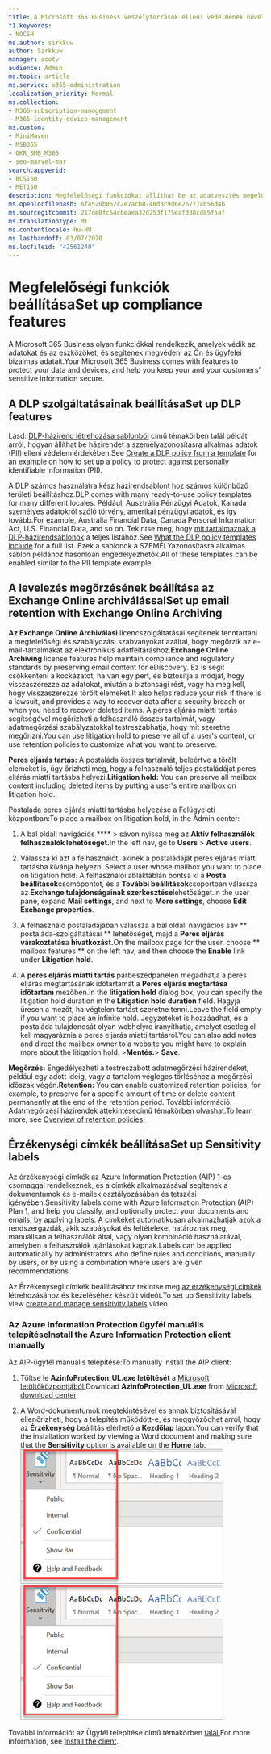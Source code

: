 ```yaml
---
title: A Microsoft 365 Business veszélyforrások elleni védelmének növelése
f1.keywords:
- NOCSH
ms.author: sirkkuw
author: Sirkkuw
manager: scotv
audience: Admin
ms.topic: article
ms.service: o365-administration
localization_priority: Normal
ms.collection:
- M365-subscription-management
- M365-identity-device-management
ms.custom:
- MiniMaven
- MSB365
- OKR_SMB_M365
- seo-marvel-mar
search.appverid:
- BCS160
- MET150
description: Megfelelőségi funkciókat állíthat be az adatvesztés megelőzése érdekében, és segít megőrizni az Ön és ügyfelei bizalmas adatainak biztonságát.
ms.openlocfilehash: 6f4520b052c2e7acb8748d3c9d6e26777cb56d4b
ms.sourcegitcommit: 217de0fc54cbeaea32d253f175eaf338cd85f5af
ms.translationtype: MT
ms.contentlocale: hu-HU
ms.lasthandoff: 03/07/2020
ms.locfileid: "42561240"
---
```

# <a name="set-up-compliance-features"></a><span data-ttu-id="d30ee-103">Megfelelőségi funkciók beállítása</span><span class="sxs-lookup"><span data-stu-id="d30ee-103">Set up compliance features</span></span>

<span data-ttu-id="d30ee-104">A Microsoft 365 Business olyan funkciókkal rendelkezik, amelyek védik az adatokat és az eszközöket, és segítenek megvédeni az Ön és ügyfelei bizalmas adatait.</span><span class="sxs-lookup"><span data-stu-id="d30ee-104">Your Microsoft 365 Business comes with features to protect your data and devices, and help you keep your and your customers' sensitive information secure.</span></span>

## <a name="set-up-dlp-features"></a><span data-ttu-id="d30ee-105">A DLP szolgáltatásainak beállítása</span><span class="sxs-lookup"><span data-stu-id="d30ee-105">Set up DLP features</span></span>

<span data-ttu-id="d30ee-106">Lásd: [DLP-házirend létrehozása sablonból](https://support.office.com/article/59414438-99f5-488b-975c-5023f2254369) című témakörben talál példát arról, hogyan állíthat be házirendet a személyazonosításra alkalmas adatok (PII) elleni védelem érdekében.</span><span class="sxs-lookup"><span data-stu-id="d30ee-106">See [Create a DLP policy from a template](https://support.office.com/article/59414438-99f5-488b-975c-5023f2254369) for an example on how to set up a policy to protect against personally identifiable information (PII).</span></span> 
  
<span data-ttu-id="d30ee-107">A DLP számos használatra kész házirendsablont hoz számos különböző területi beállításhoz.</span><span class="sxs-lookup"><span data-stu-id="d30ee-107">DLP comes with many ready-to-use policy templates for many different locales.</span></span> <span data-ttu-id="d30ee-108">Például, Ausztrália Pénzügyi Adatok, Kanada személyes adatokról szóló törvény, amerikai pénzügyi adatok, és így tovább.</span><span class="sxs-lookup"><span data-stu-id="d30ee-108">For example, Australia Financial Data, Canada Personal Information Act, U.S. Financial Data, and so on.</span></span> <span data-ttu-id="d30ee-109">Tekintse meg, hogy [mit tartalmaznak a DLP-házirendsablonok](https://support.office.com/article/c2e588d3-8f4f-4937-a286-8c399f28953a) a teljes listához.</span><span class="sxs-lookup"><span data-stu-id="d30ee-109">See [What the DLP policy templates include](https://support.office.com/article/c2e588d3-8f4f-4937-a286-8c399f28953a) for a full list.</span></span> <span data-ttu-id="d30ee-110">Ezek a sablonok a SZEMÉLYazonosításra alkalmas sablon példához hasonlóan engedélyezhetők.</span><span class="sxs-lookup"><span data-stu-id="d30ee-110">All of these templates can be enabled similar to the PII template example.</span></span> 
  
## <a name="set-up-email-retention-with-exchange-online-archiving"></a><span data-ttu-id="d30ee-111">A levelezés megőrzésének beállítása az Exchange Online archiválással</span><span class="sxs-lookup"><span data-stu-id="d30ee-111">Set up email retention with Exchange Online Archiving</span></span>

 <span data-ttu-id="d30ee-112">**Az Exchange Online Archiválási** licencszolgáltatásai segítenek fenntartani a megfelelőségi és szabályozási szabványokat azáltal, hogy megőrzik az e-mail-tartalmakat az elektronikus adatfeltáráshoz.</span><span class="sxs-lookup"><span data-stu-id="d30ee-112">**Exchange Online Archiving** license features help maintain compliance and regulatory standards by preserving email content for eDiscovery.</span></span> <span data-ttu-id="d30ee-113">Ez is segít csökkenteni a kockázatot, ha van egy pert, és biztosítja a módját, hogy visszaszerezze az adatokat, miután a biztonsági rést, vagy ha meg kell, hogy visszaszerezze törölt elemeket.</span><span class="sxs-lookup"><span data-stu-id="d30ee-113">It also helps reduce your risk if there is a lawsuit, and provides a way to recover data after a security breach or when you need to recover deleted items.</span></span> <span data-ttu-id="d30ee-114">A peres eljárás miatti tartás segítségével megőrizheti a felhasználó összes tartalmát, vagy adatmegőrzési szabályzatokkal testreszabhatja, hogy mit szeretne megőrizni.</span><span class="sxs-lookup"><span data-stu-id="d30ee-114">You can use litigation hold to preserve all of a user's content, or use retention policies to customize what you want to preserve.</span></span>
  
<span data-ttu-id="d30ee-115">**Peres eljárás tartás:** A postaláda összes tartalmát, beleértve a törölt elemeket is, úgy őrizheti meg, hogy a felhasználó teljes postaládáját peres eljárás miatti tartásba helyezi.</span><span class="sxs-lookup"><span data-stu-id="d30ee-115">**Litigation hold:** You can preserve all mailbox content including deleted items by putting a user's entire mailbox on litigation hold.</span></span> 
    
<span data-ttu-id="d30ee-116">Postaláda peres eljárás miatti tartásba helyezése a Felügyeleti központban:</span><span class="sxs-lookup"><span data-stu-id="d30ee-116">To place a mailbox on litigation hold, in the Admin center:</span></span>
    
1. <span data-ttu-id="d30ee-117">A bal oldali navigációs \*\*\*\* \> sávon nyissa meg az **Aktív felhasználók felhasználók lehetőséget.**</span><span class="sxs-lookup"><span data-stu-id="d30ee-117">In the left nav, go to **Users** \> **Active users**.</span></span>
    
2. <span data-ttu-id="d30ee-118">Válassza ki azt a felhasználót, akinek a postaládáját peres eljárás miatti tartásba kívánja helyezni.</span><span class="sxs-lookup"><span data-stu-id="d30ee-118">Select a user whose mailbox you want to place on litigation hold.</span></span> <span data-ttu-id="d30ee-119">A felhasználói ablaktáblán bontsa ki a **Posta beállítások**csomópontot, és a **További beállítások**csoportban válassza az **Exchange tulajdonságainak szerkesztése**lehetőséget.</span><span class="sxs-lookup"><span data-stu-id="d30ee-119">In the user pane, expand **Mail settings**, and next to **More settings**, choose **Edit Exchange properties**.</span></span>
    
3. <span data-ttu-id="d30ee-120">A felhasználó postaládájában válassza a bal oldali navigációs sáv \*\* postaláda-szolgáltatásai \*\* lehetőséget, majd a **Peres eljárás várakoztatás**a **hivatkozást.**</span><span class="sxs-lookup"><span data-stu-id="d30ee-120">On the mailbox page for the user, choose \*\* mailbox features \*\* on the left nav, and then choose the **Enable** link under **Litigation hold**.</span></span>
    
4. <span data-ttu-id="d30ee-121">A **peres eljárás miatti tartás** párbeszédpanelen megadhatja a peres eljárás megtartásának időtartamát a **Peres eljárás megtartása időtartam** mezőben.</span><span class="sxs-lookup"><span data-stu-id="d30ee-121">In the **litigation hold** dialog box, you can specify the litigation hold duration in the **Litigation hold duration** field.</span></span> <span data-ttu-id="d30ee-122">Hagyja üresen a mezőt, ha végtelen tartást szeretne tenni.</span><span class="sxs-lookup"><span data-stu-id="d30ee-122">Leave the field empty if you want to place an infinite hold.</span></span> <span data-ttu-id="d30ee-123">Jegyzeteket is hozzáadhat, és a postaláda tulajdonosát olyan webhelyre irányíthatja, amelyet esetleg el kell magyaráznia a peres eljárás miatti tartásról.</span><span class="sxs-lookup"><span data-stu-id="d30ee-123">You can also add notes and direct the mailbox owner to a website you might have to explain more about the litigation hold.</span></span> <span data-ttu-id="d30ee-124">\>**Mentés.**</span><span class="sxs-lookup"><span data-stu-id="d30ee-124">\> **Save**.</span></span>
    
<span data-ttu-id="d30ee-125">**Megőrzés:** Engedélyezheti a testreszabott adatmegőrzési házirendeket, például egy adott ideig, vagy a tartalom végleges törléséhez a megőrzési időszak végén.</span><span class="sxs-lookup"><span data-stu-id="d30ee-125">**Retention:** You can enable customized retention policies, for example, to preserve for a specific amount of time or delete content permanently at the end of the retention period.</span></span> <span data-ttu-id="d30ee-126">További információ: [Adatmegőrzési házirendek áttekintése](https://support.office.com/article/5e377752-700d-4870-9b6d-12bfc12d2423)című témakörben olvashat.</span><span class="sxs-lookup"><span data-stu-id="d30ee-126">To learn more, see [Overview of retention policies](https://support.office.com/article/5e377752-700d-4870-9b6d-12bfc12d2423).</span></span>

## <a name="set-up-sensitivity-labels"></a><span data-ttu-id="d30ee-127">Érzékenységi címkék beállítása</span><span class="sxs-lookup"><span data-stu-id="d30ee-127">Set up Sensitivity labels</span></span>

<span data-ttu-id="d30ee-128">Az érzékenységi címkék az Azure Information Protection (AIP) 1-es csomaggal rendelkeznek, és a címkék alkalmazásával segítenek a dokumentumok és e-mailek osztályozásában és tetszési igényében.</span><span class="sxs-lookup"><span data-stu-id="d30ee-128">Sensitivity labels come with Azure Information Protection (AIP) Plan 1, and help you classify, and optionally protect your documents and emails, by applying labels.</span></span> <span data-ttu-id="d30ee-129">A címkéket automatikusan alkalmazhatják azok a rendszergazdák, akik szabályokat és feltételeket határoznak meg, manuálisan a felhasználók által, vagy olyan kombináció használatával, amelyben a felhasználók ajánlásokat kapnak.</span><span class="sxs-lookup"><span data-stu-id="d30ee-129">Labels can be applied automatically by administrators who define rules and conditions, manually by users, or by using a combination where users are given recommendations.</span></span>

<span data-ttu-id="d30ee-130">Az Érzékenységi címkék beállításához tekintse meg [az érzékenységi címkék](https://support.office.com/article/2fb96b54-7dd2-4f0c-ac8d-170790d4b8b9) létrehozásához és kezeléséhez készült videót.</span><span class="sxs-lookup"><span data-stu-id="d30ee-130">To set up Sensitivity labels, view [create and manage sensitivity labels](https://support.office.com/article/2fb96b54-7dd2-4f0c-ac8d-170790d4b8b9) video.</span></span>



### <a name="install-the-azure-information-protection-client-manually"></a><span data-ttu-id="d30ee-131">Az Azure Information Protection ügyfél manuális telepítése</span><span class="sxs-lookup"><span data-stu-id="d30ee-131">Install the Azure Information Protection client manually</span></span>

<span data-ttu-id="d30ee-132">Az AIP-ügyfél manuális telepítése:</span><span class="sxs-lookup"><span data-stu-id="d30ee-132">To manually install the AIP client:</span></span>

1. <span data-ttu-id="d30ee-133">Töltse le **AzinfoProtection_UL.exe letöltését** a [Microsoft letöltőközpontjából.](https://www.microsoft.com/download/details.aspx?id=53018)</span><span class="sxs-lookup"><span data-stu-id="d30ee-133">Download **AzinfoProtection_UL.exe** from [Microsoft download center](https://www.microsoft.com/download/details.aspx?id=53018).</span></span>
 
2. <span data-ttu-id="d30ee-134">A Word-dokumentumok megtekintésével és annak biztosításával ellenőrizheti, hogy a telepítés működött-e, és meggyőződhet arról, hogy az **Érzékenység** beállítás elérhető a **Kezdőlap** lapon.</span><span class="sxs-lookup"><span data-stu-id="d30ee-134">You can verify that the installation worked by viewing a Word document and making sure that the **Sensitivity** option is available on the **Home** tab.</span></span>
<br/><span data-ttu-id="d30ee-135">![A Védelem lap legördülő menüje egy Word-dokumentumban](../media/word-sensitivity.png)</span><span class="sxs-lookup"><span data-stu-id="d30ee-135">![Protection tab drop-down in a Word document.](../media/word-sensitivity.png)</span></span>

<span data-ttu-id="d30ee-136">További információt az Ügyfél telepítése című témakörben [talál.](https://docs.microsoft.com/azure/information-protection/infoprotect-tutorial-step3)</span><span class="sxs-lookup"><span data-stu-id="d30ee-136">For more information, see [Install the client](https://docs.microsoft.com/azure/information-protection/infoprotect-tutorial-step3).</span></span>
